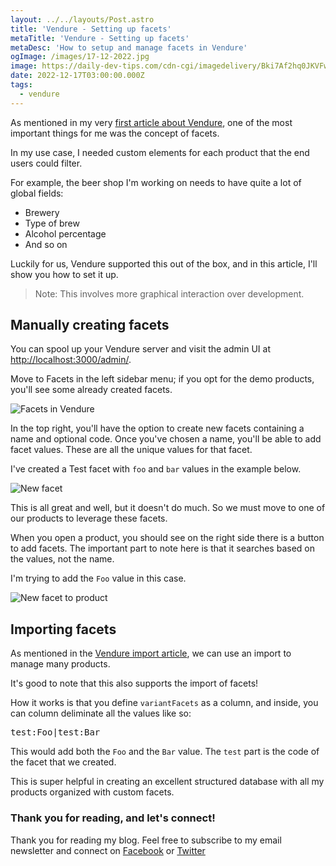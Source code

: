 ```yaml
---
layout: ../../layouts/Post.astro
title: 'Vendure - Setting up facets'
metaTitle: 'Vendure - Setting up facets'
metaDesc: 'How to setup and manage facets in Vendure'
ogImage: /images/17-12-2022.jpg
image: https://daily-dev-tips.com/cdn-cgi/imagedelivery/Bki7Af2hq0JKVFw1XYYMQg/2abaf62d-70d3-42ea-91ab-66ca8555e500
date: 2022-12-17T03:00:00.000Z
tags:
  - vendure
---
```


As mentioned in my very [first article about Vendure](https://daily-dev-tips.com/posts/vendure-headless-commerce-part1/), one of the most important things for me was the concept of facets.

In my use case, I needed custom elements for each product that the end users could filter.

For example, the beer shop I'm working on needs to have quite a lot of global fields:

- Brewery
- Type of brew
- Alcohol percentage
- And so on

Luckily for us, Vendure supported this out of the box, and in this article, I'll show you how to set it up.

> Note: This involves more graphical interaction over development.

## Manually creating facets

You can spool up your Vendure server and visit the admin UI at [http://localhost:3000/admin/](http://localhost:3000/admin/).

Move to Facets in the left sidebar menu; if you opt for the demo products, you'll see some already created facets.

![Facets in Vendure](https://cdn.hashnode.com/res/hashnode/image/upload/v1671168095489/HULP_exVU.png)

In the top right, you'll have the option to create new facets containing a name and optional code.
Once you've chosen a name, you'll be able to add facet values. These are all the unique values for that facet.

I've created a Test facet with `foo` and `bar` values in the example below.

![New facet](https://cdn.hashnode.com/res/hashnode/image/upload/v1671168263067/AgAK26snY.png)

This is all great and well, but it doesn't do much. So we must move to one of our products to leverage these facets.

When you open a product, you should see on the right side there is a button to add facets.
The important part to note here is that it searches based on the values, not the name.

I'm trying to add the `Foo` value in this case.

![New facet to product](https://cdn.hashnode.com/res/hashnode/image/upload/v1671168402723/-GXXiDyi8.png)

## Importing facets

As mentioned in the [Vendure import article](https://daily-dev-tips.com/posts/vendure-importing-data/), we can use an import to manage many products.

It's good to note that this also supports the import of facets!

How it works is that you define `variantFacets` as a column, and inside, you can column deliminate all the values like so:

<pre>
test:Foo|test:Bar
</pre>

This would add both the `Foo` and the `Bar` value.
The `test` part is the code of the facet that we created.

This is super helpful in creating an excellent structured database with all my products organized with custom facets.

### Thank you for reading, and let's connect!

Thank you for reading my blog. Feel free to subscribe to my email newsletter and connect on [Facebook](https://www.facebook.com/DailyDevTipsBlog) or [Twitter](https://twitter.com/DailyDevTips1)
